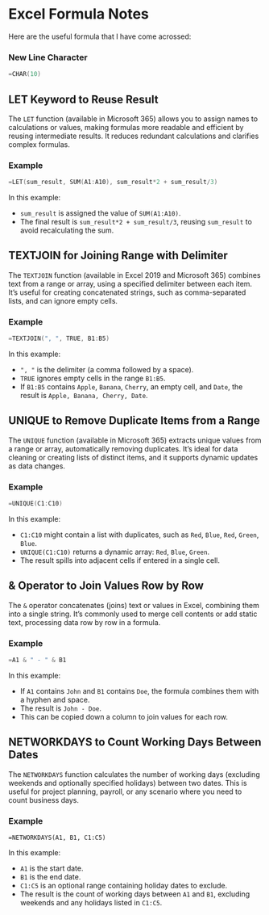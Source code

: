# Excel Formula Notes

Here are the useful formula that I have come acrossed:

### New Line Character

```swift
=CHAR(10)
```

## LET Keyword to Reuse Result

The `LET` function (available in Microsoft 365) allows you to assign names to calculations or values, making formulas more readable and efficient by reusing intermediate results. It reduces redundant calculations and clarifies complex formulas.

### Example

```swift
=LET(sum_result, SUM(A1:A10), sum_result*2 + sum_result/3)
```

In this example:

- `sum_result` is assigned the value of `SUM(A1:A10)`.
- The final result is `sum_result*2 + sum_result/3`, reusing `sum_result` to avoid recalculating the sum.

## TEXTJOIN for Joining Range with Delimiter

The `TEXTJOIN` function (available in Excel 2019 and Microsoft 365) combines text from a range or array, using a specified delimiter between each item. It’s useful for creating concatenated strings, such as comma-separated lists, and can ignore empty cells.

### Example

```swift
=TEXTJOIN(", ", TRUE, B1:B5)
```

In this example:

- `", "` is the delimiter (a comma followed by a space).
- `TRUE` ignores empty cells in the range `B1:B5`.
- If `B1:B5` contains `Apple`, `Banana`, `Cherry`, an empty cell, and `Date`, the result is `Apple, Banana, Cherry, Date`.

## UNIQUE to Remove Duplicate Items from a Range

The `UNIQUE` function (available in Microsoft 365) extracts unique values from a range or array, automatically removing duplicates. It’s ideal for data cleaning or creating lists of distinct items, and it supports dynamic updates as data changes.

### Example

```swift
=UNIQUE(C1:C10)
```

In this example:

- `C1:C10` might contain a list with duplicates, such as `Red`, `Blue`, `Red`, `Green`, `Blue`.
- `UNIQUE(C1:C10)` returns a dynamic array: `Red`, `Blue`, `Green`.
- The result spills into adjacent cells if entered in a single cell.

## & Operator to Join Values Row by Row

The `&` operator concatenates (joins) text or values in Excel, combining them into a single string. It’s commonly used to merge cell contents or add static text, processing data row by row in a formula.

### Example

```swift
=A1 & " - " & B1
```

In this example:

- If `A1` contains `John` and `B1` contains `Doe`, the formula combines them with a hyphen and space.
- The result is `John - Doe`.
- This can be copied down a column to join values for each row.

## NETWORKDAYS to Count Working Days Between Dates

The `NETWORKDAYS` function calculates the number of working days (excluding weekends and optionally specified holidays) between two dates. This is useful for project planning, payroll, or any scenario where you need to count business days.

### Example

```excel
=NETWORKDAYS(A1, B1, C1:C5)
```

In this example:

- `A1` is the start date.
- `B1` is the end date.
- `C1:C5` is an optional range containing holiday dates to exclude.
- The result is the count of working days between `A1` and `B1`, excluding weekends and any holidays listed in `C1:C5`.
